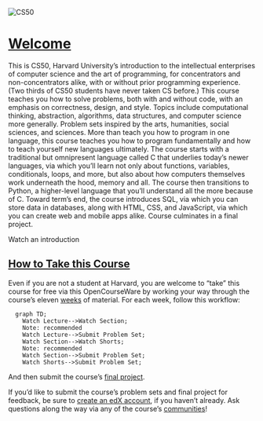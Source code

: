 ![CS50](https://pll.harvard.edu/sites/default/files/styles/social_share/public/course/CS50x_pll.png?itok=nrGei9RY)

[Welcome](https://cs50.harvard.edu/x/2024/#welcome)
===================================================

This is CS50, Harvard University’s introduction to the intellectual enterprises of computer science and the art of programming, for concentrators and non-concentrators alike, with or without prior programming experience. (Two thirds of CS50 students have never taken CS before.) This course teaches you how to solve problems, both with and without code, with an emphasis on correctness, design, and style. Topics include computational thinking, abstraction, algorithms, data structures, and computer science more generally. Problem sets inspired by the arts, humanities, social sciences, and sciences. More than teach you how to program in one language, this course teaches you how to program fundamentally and how to teach yourself new languages ultimately. The course starts with a traditional but omnipresent language called C that underlies today’s newer languages, via which you’ll learn not only about functions, variables, conditionals, loops, and more, but also about how computers themselves work underneath the hood, memory and all. The course then transitions to Python, a higher-level language that you’ll understand all the more because of C. Toward term’s end, the course introduces SQL, via which you can store data in databases, along with HTML, CSS, and JavaScript, via which you can create web and mobile apps alike. Course culminates in a final project.

Watch an introduction

[How to Take this Course](https://cs50.harvard.edu/x/2024/#how-to-take-this-course)
-----------------------------------------------------------------------------------

Even if you are not a student at Harvard, you are welcome to “take” this course for free via this OpenCourseWare by working your way through the course’s eleven [weeks](https://cs50.harvard.edu/x/2024/weeks/) of material. For each week, follow this workflow:

```mermaid
  graph TD;
    Watch Lecture-->Watch Section;
    Note: recommended
    Watch Lecture-->Submit Problem Set;
    Watch Section-->Watch Shorts;
    Note: recommended
    Watch Section-->Submit Problem Set;
    Watch Shorts-->Submit Problem Set;
```


And then submit the course’s [final project](https://cs50.harvard.edu/x/2024/project/).

If you’d like to submit the course’s problem sets and final project for feedback, be sure to [create an edX account](https://courses.edx.org/register), if you haven’t already. Ask questions along the way via any of the course’s [communities](https://cs50.harvard.edu/x/2024/communities/)!
